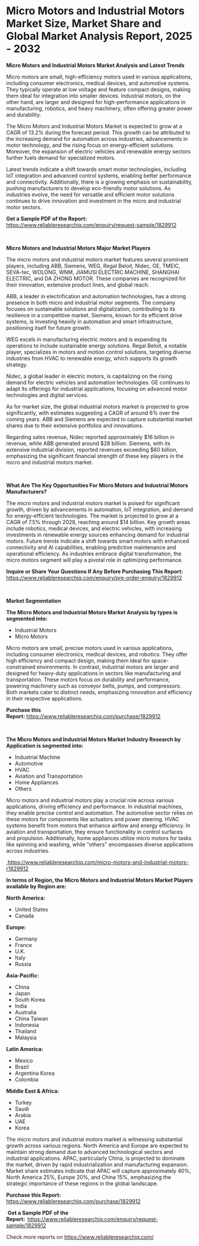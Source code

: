 <p><h1>Micro Motors and Industrial Motors Market Size, Market Share and Global Market Analysis Report, 2025 - 2032</h1></p><p><strong>Micro Motors and Industrial Motors Market Analysis and Latest Trends</strong></p>
<p><p>Micro motors are small, high-efficiency motors used in various applications, including consumer electronics, medical devices, and automotive systems. They typically operate at low voltage and feature compact designs, making them ideal for integration into smaller devices. Industrial motors, on the other hand, are larger and designed for high-performance applications in manufacturing, robotics, and heavy machinery, often offering greater power and durability.</p><p>The Micro Motors and Industrial Motors Market is expected to grow at a CAGR of 13.2% during the forecast period. This growth can be attributed to the increasing demand for automation across industries, advancements in motor technology, and the rising focus on energy-efficient solutions. Moreover, the expansion of electric vehicles and renewable energy sectors further fuels demand for specialized motors. </p><p>Latest trends indicate a shift towards smart motor technologies, including IoT integration and advanced control systems, enabling better performance and connectivity. Additionally, there is a growing emphasis on sustainability, pushing manufacturers to develop eco-friendly motor solutions. As industries evolve, the need for versatile and efficient motor solutions continues to drive innovation and investment in the micro and industrial motor sectors.</p></p>
<p><strong>Get a Sample PDF of the Report:&nbsp;</strong> <a href="https://www.reliableresearchiq.com/enquiry/request-sample/1829912?utm_campaign=2488&utm_medium=2&utm_source=Github&utm_content=ia&utm_term=28022025&utm_id=micro-motors-and-industrial-motors">https://www.reliableresearchiq.com/enquiry/request-sample/1829912</a></p>
<p>&nbsp;</p>
<p><strong>Micro Motors and Industrial Motors Major Market Players</strong></p>
<p><p>The micro motors and industrial motors market features several prominent players, including ABB, Siemens, WEG, Regal Beloit, Nidec, GE, TMEIC, SEVA-tec, WOLONG, WNM, JIAMUSI ELECTRIC MACHINE, SHANGHAI ELECTRIC, and DA ZHONG MOTOR. These companies are recognized for their innovation, extensive product lines, and global reach.</p><p>ABB, a leader in electrification and automation technologies, has a strong presence in both micro and industrial motor segments. The company focuses on sustainable solutions and digitalization, contributing to its resilience in a competitive market. Siemens, known for its efficient drive systems, is investing heavily in automation and smart infrastructure, positioning itself for future growth.</p><p>WEG excels in manufacturing electric motors and is expanding its operations to include sustainable energy solutions. Regal Beloit, a notable player, specializes in motors and motion control solutions, targeting diverse industries from HVAC to renewable energy, which supports its growth strategy.</p><p>Nidec, a global leader in electric motors, is capitalizing on the rising demand for electric vehicles and automation technologies. GE continues to adapt its offerings for industrial applications, focusing on advanced motor technologies and digital services.</p><p>As for market size, the global industrial motors market is projected to grow significantly, with estimates suggesting a CAGR of around 6% over the coming years. ABB and Siemens are expected to capture substantial market shares due to their extensive portfolios and innovations.</p><p>Regarding sales revenue, Nidec reported approximately $16 billion in revenue, while ABB generated around $28 billion. Siemens, with its extensive industrial division, reported revenues exceeding $60 billion, emphasizing the significant financial strength of these key players in the micro and industrial motors market.</p></p>
<p>&nbsp;</p>
<p><strong>What Are The Key Opportunities For Micro Motors and Industrial Motors Manufacturers?</strong></p>
<p><p>The micro motors and industrial motors market is poised for significant growth, driven by advancements in automation, IoT integration, and demand for energy-efficient technologies. The market is projected to grow at a CAGR of 7.5% through 2028, reaching around $14 billion. Key growth areas include robotics, medical devices, and electric vehicles, with increasing investments in renewable energy sources enhancing demand for industrial motors. Future trends indicate a shift towards smart motors with enhanced connectivity and AI capabilities, enabling predictive maintenance and operational efficiency. As industries embrace digital transformation, the micro motors segment will play a pivotal role in optimizing performance.</p></p>
<p><strong>Inquire or Share Your Questions If Any Before Purchasing This Report:</strong> <a href="https://www.reliableresearchiq.com/enquiry/pre-order-enquiry/1829912?utm_campaign=2488&utm_medium=2&utm_source=Github&utm_content=ia&utm_term=28022025&utm_id=micro-motors-and-industrial-motors">https://www.reliableresearchiq.com/enquiry/pre-order-enquiry/1829912</a></p>
<p>&nbsp;</p>
<p><strong>Market Segmentation</strong></p>
<p><strong>The Micro Motors and Industrial Motors Market Analysis by types is segmented into:</strong></p>
<p><ul><li>Industrial Motors</li><li>Micro Motors</li></ul></p>
<p><p>Micro motors are small, precise motors used in various applications, including consumer electronics, medical devices, and robotics. They offer high efficiency and compact design, making them ideal for space-constrained environments. In contrast, industrial motors are larger and designed for heavy-duty applications in sectors like manufacturing and transportation. These motors focus on durability and performance, powering machinery such as conveyor belts, pumps, and compressors. Both markets cater to distinct needs, emphasizing innovation and efficiency in their respective applications.</p></p>
<p><strong>Purchase this Report:&nbsp;</strong><a href="https://www.reliableresearchiq.com/purchase/1829912?utm_campaign=2488&utm_medium=2&utm_source=Github&utm_content=ia&utm_term=28022025&utm_id=micro-motors-and-industrial-motors">https://www.reliableresearchiq.com/purchase/1829912</a></p>
<p>&nbsp;</p>
<p><strong>The Micro Motors and Industrial Motors Market Industry Research by Application is segmented into:</strong></p>
<p><ul><li>Industrial Machine</li><li>Automotive</li><li>HVAC</li><li>Aviation and Transportation</li><li>Home Appliances</li><li>Others</li></ul></p>
<p><p>Micro motors and industrial motors play a crucial role across various applications, driving efficiency and performance. In industrial machines, they enable precise control and automation. The automotive sector relies on these motors for components like actuators and power steering. HVAC systems benefit from motors that enhance airflow and energy efficiency. In aviation and transportation, they ensure functionality in control surfaces and propulsion. Additionally, home appliances utilize micro motors for tasks like spinning and washing, while "others" encompasses diverse applications across industries.</p></p>
<p><a href="https://www.reliableresearchiq.com/micro-motors-and-industrial-motors-r1829912?utm_campaign=2488&utm_medium=2&utm_source=Github&utm_content=ia&utm_term=28022025&utm_id=micro-motors-and-industrial-motors">&nbsp;https://www.reliableresearchiq.com/micro-motors-and-industrial-motors-r1829912</a></p>
<p><strong>In terms of Region, the Micro Motors and Industrial Motors Market Players available by Region are:</strong></p>
<p>
    <p> <strong> North America: </strong>
        <ul>
            <li>United States</li>
            <li>Canada</li>
        </ul>
        </p> 
    <p> <strong> Europe: </strong>
        <ul>
            <li>Germany</li>
            <li>France</li>
            <li>U.K.</li>
            <li>Italy</li>
            <li>Russia</li>
        </ul>
        </p> 
    <p> <strong> Asia-Pacific: </strong>
        <ul>
            <li>China</li>
            <li>Japan</li>
            <li>South Korea</li>
            <li>India</li>
            <li>Australia</li>
            <li>China Taiwan</li>
            <li>Indonesia</li>
            <li>Thailand</li>
            <li>Malaysia</li>
        </ul>
        </p> 
    <p> <strong> Latin America: </strong>
        <ul>
            <li>Mexico</li>
            <li>Brazil</li>
            <li>Argentina Korea</li>
            <li>Colombia</li>
        </ul>
        </p> 
    <p> <strong> Middle East & Africa: </strong>
        <ul>
            <li>Turkey</li>
            <li>Saudi</li>
            <li>Arabia</li>
            <li>UAE</li>
            <li>Korea</li>
        </ul>
    </p>
    </p>
<p><p>The micro motors and industrial motors market is witnessing substantial growth across various regions. North America and Europe are expected to maintain strong demand due to advanced technological sectors and industrial applications. APAC, particularly China, is projected to dominate the market, driven by rapid industrialization and manufacturing expansion. Market share estimates indicate that APAC will capture approximately 40%, North America 25%, Europe 20%, and China 15%, emphasizing the strategic importance of these regions in the global landscape.</p></p>
<p><strong>Purchase this Report: </strong><a href="https://www.reliableresearchiq.com/purchase/1829912?utm_campaign=2488&utm_medium=2&utm_source=Github&utm_content=ia&utm_term=28022025&utm_id=micro-motors-and-industrial-motors">https://www.reliableresearchiq.com/purchase/1829912</a></p>
<p>&nbsp;<strong>Get a Sample PDF of the Report:&nbsp;&nbsp;</strong><a href="https://www.reliableresearchiq.com/enquiry/request-sample/1829912?utm_campaign=2488&utm_medium=2&utm_source=Github&utm_content=ia&utm_term=28022025&utm_id=micro-motors-and-industrial-motors">https://www.reliableresearchiq.com/enquiry/request-sample/1829912</a></p>
<p><strong></strong></p>
<p>Check more reports on <a href="https://www.reliableresearchiq.com/?utm_campaign=2488&utm_medium=2&utm_source=Github&utm_content=ia&utm_term=28022025&utm_id=micro-motors-and-industrial-motors">https://www.reliableresearchiq.com/</a></p>